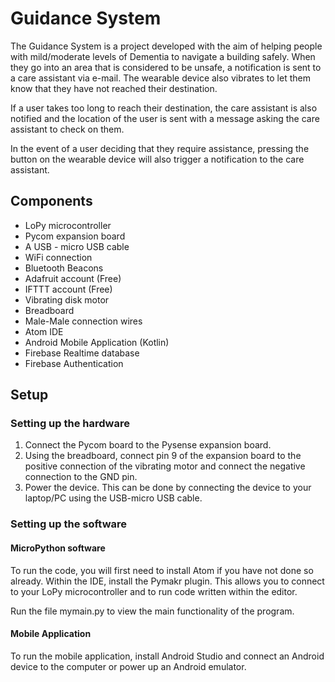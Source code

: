 # Guidance System 

The Guidance System is a project developed with the aim of helping people with mild/moderate levels of Dementia to navigate a building safely. When they go into an area that is considered to be unsafe, a notification is sent to a care assistant via e-mail. The wearable device also vibrates to let them know that they have not reached their destination. 

If a user takes too long to reach their destination, the care assistant is also notified and the location of the user is sent with a message asking the care assistant to check on them.

In the event of a user deciding that they require assistance, pressing the button on the wearable device will also trigger a notification to the care assistant. 


## Components
* LoPy microcontroller
* Pycom expansion board
* A USB - micro USB cable
* WiFi connection
* Bluetooth Beacons
* Adafruit account (Free)
* IFTTT account (Free)
* Vibrating disk motor
* Breadboard
* Male-Male connection wires
* Atom IDE
* Android Mobile Application (Kotlin)
* Firebase Realtime database
* Firebase Authentication

## Setup
### Setting up the hardware
1. Connect the Pycom board to the Pysense expansion board.
2. Using the breadboard, connect pin 9 of the expansion board to the positive connection of the vibrating motor and connect the negative connection to the GND pin.
3. Power the device. This can be done by connecting the device to your laptop/PC using the USB-micro USB cable.


### Setting up the software
#### MicroPython software
To run the code, you will first need to install Atom if you have not done so already.
Within the IDE, install the Pymakr plugin. This allows you to connect to your LoPy microcontroller and 
to run code written within the editor.

Run the file mymain.py to view the main functionality of the program.

#### Mobile Application 
To run the mobile application, install Android Studio and connect an Android device to the computer or power up an Android emulator. 
